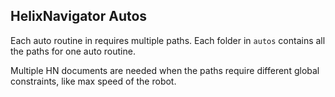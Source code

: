## HelixNavigator Autos

Each auto routine in requires multiple paths. Each folder in `autos` contains all the paths for one auto routine.

Multiple HN documents are needed when the paths require different global constraints, like max speed of the robot.
